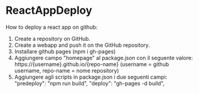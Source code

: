 # ReactAppDeploy
How to deploy a react app on github:

1) Create a repository on GitHub.
2) Create a webapp and push it on the GitHub repository.
3) Installare github pages (npm i gh-pages)
4) Aggiungere campo "homepage" al package.json con il seguente valore: 
    https://{username}.github.io/{repo-name}
    (username = github username, repo-name = nome repository)
5) Aggiungere agli scripts in package.json i due seguenti campi:
    "predeploy": "npm run build",
    "deploy": "gh-pages -d build",
